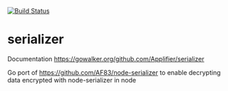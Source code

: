 [![Build Status](https://travis-ci.org/Applifier/serializer.svg?branch=master)](https://travis-ci.org/Applifier/serializer)

# serializer

Documentation https://gowalker.org/github.com/Applifier/serializer

Go port of https://github.com/AF83/node-serializer to enable decrypting data encrypted with node-serializer in node
